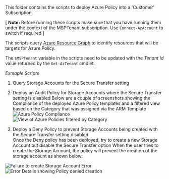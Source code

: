 This folder contains the scripts to deploy Azure Policy into a 'Customer' Subscription.

[ **Note:** Before running these scripts make sure that you have running them under the context of the MSPTenant subscription. Use `Connect-AzAccount` to switch if required ] 
  
The scripts query [Azure Resource Graph](https://azure.microsoft.com/en-us/features/resource-graph/) to identify resources that will be targets for Azure Policy.
  
The `$MSPTenant` variable in the scripts need to be updated with the _Tenant Id_ value returned by the `Get-AzTenant` cmdlet.
  
*Exmaple Scripts*
  
1. Query Storage Accounts for the Secure Transfer setting
2. Deploy an Audit Policy for Storage Accounts where the Secure Transfer setting is disabled 
Below are a couple of screenshots showing the Compliance of the deployed Azure Policy templates and a filtered view based on the Category that was assigned via the ARM Template 
![Azure Policy Compliance](https://github.com/paulfcollins/public-azure/blob/master/Azure-Lighthouse/images/auditpolicycompliance.png) 
![View of Azure Policies filtered by Category](https://github.com/paulfcollins/public-azure/blob/master/Azure-Lighthouse/images/policyfiltered.png) 
  
3. Deploy a Deny Policy to prevent Storage Accounts being created with the Secure Transfer setting disabled  
Once the Deny policy has been deployed, try to create a new Storage Account but disable the Secure Transfer option 
When the user tries to create the Storage Account, the policy will prevent the creation of the storage account as shown below:

![Failure to create Storage Account Error](https://github.com/paulfcollins/public-azure/blob/master/Azure-Lighthouse/images/denypolicy1.png)
![Error Details showing Policy denied creation](https://github.com/paulfcollins/public-azure/blob/master/Azure-Lighthouse/images/denypolicy2.png)
